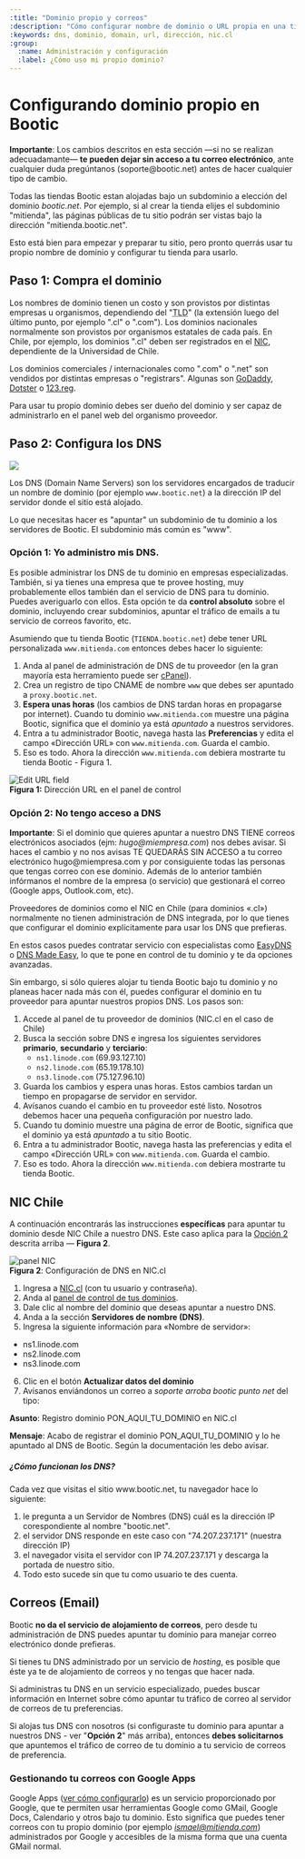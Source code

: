 ```yaml
---
:title: "Dominio propio y correos"
:description: "Cómo configurar nombre de dominio o URL propia en una tienda Bootic"
:keywords: dns, dominio, domain, url, dirección, nic.cl
:group:
  :name: Administración y configuración
  :label: ¿Cómo uso mi propio dominio?
---
```

# Configurando dominio propio en Bootic

<div class="note warning"> 
    <strong>Importante</strong>: Los cambios descritos en esta sección —si no se realizan adecuadamante— <strong>te pueden dejar sin acceso a tu correo electrónico</strong>, ante cualquier duda pregúntanos (soporte@bootic.net) antes de hacer cualquier tipo de cambio.
</div>

Todas las tiendas Bootic estan alojadas bajo un subdominio a elección del dominio *bootic.net*. Por ejemplo, si al crear la tienda elijes el subdominio "mitienda", las páginas públicas de tu sitio podrán ser vistas bajo la dirección "mitienda.bootic.net".

Esto está bien para empezar y preparar tu sitio, pero pronto querrás usar tu propio nombre de dominio y configurar tu tienda para usarlo.

## Paso 1: Compra el dominio

Los nombres de dominio tienen un costo y son provistos por distintas empresas u organismos, dependiendo del "<abbr title="Top Level Domain">TLD</abbr>" (la extensión luego del último punto, por ejemplo ".cl" o ".com"). Los dominios nacionales normalmente son provistos por organismos estatales de cada país. En Chile, por ejemplo, los dominios ".cl" deben ser registrados en el [NIC](http://nic.cl), dependiente de la Universidad de Chile.

Los dominios comerciales / internacionales como ".com" o ".net" son vendidos por distintas empresas o "registrars". Algunas son [GoDaddy](http://godaddy.com), [Dotster](http://www.dotster.com/) o [123.reg](http://www.123-reg.co.uk/).

Para usar tu propio dominio debes ser dueño del dominio y ser capaz de administrarlo en el panel web del organismo proveedor.

## Paso 2: Configura los DNS

<img src="/img/admin/dns-flow.png" />

Los DNS (Domain Name Servers) son los servidores encargados de traducir un nombre de dominio (por ejemplo `www.bootic.net`) a la dirección IP del servidor donde el sitio está alojado.

Lo que necesitas hacer es "apuntar" un subdominio de tu dominio a los servidores de Bootic. El subdominio más común es "www".

### Opción 1: Yo administro mis DNS.

Es posible administrar los DNS de tu dominio en empresas especializadas. También, si ya tienes una empresa que te provee hosting, muy probablemente ellos también dan el servicio de DNS para tu dominio. Puedes averiguarlo con ellos. Esta opción te da **control absoluto** sobre el dominio, incluyendo crear subdominios, apuntar el tráfico de emails a tu servicio de correos favorito, etc.

Asumiendo que tu tienda Bootic (`TIENDA.bootic.net`) debe tener URL personalizada `www.mitienda.com` entonces debes hacer lo siguiente:

1. Anda al panel de administración de DNS de tu proveedor (en la gran mayoría esta herramiento puede ser [cPanel][cpanel]).
2. Crea un registro de tipo CNAME de nombre `www` que debes ser apuntado a `proxy.bootic.net`. 
3. **Espera unas horas** (los cambios de DNS tardan horas en propagarse por internet). Cuando tu dominio `www.mitienda.com` muestre una página Bootic, significa que el dominio ya está *apuntado* a nuestros servidores.
4. Entra a tu administrador Bootic, navega hasta las **Preferencias** y edita el campo «Dirección URL» con `www.mitienda.com`. Guarda el cambio.
5. Eso es todo. Ahora la dirección `www.mitienda.com` debiera mostrarte tu tienda Bootic - Figura 1.

<div class="captura">
    <div class="c-contenido"><img src="/img/admin/url-field.png" alt="Edit URL field" /></div><!-- /.c-contenido -->
    <div class="c-pie">
        <strong>Figura 1:</strong> Dirección URL en el panel de control
    </div>
</div>


### Opción 2: No tengo acceso a DNS

<div class="note warning">
    <strong>Importante</strong>: Si el dominio que quieres apuntar a nuestro DNS
TIENE correos electrónicos asociados (ejm: <em>hugo@miempresa.com</em>) nos debes avisar. Si haces el cambio y no nos avisas TE QUEDARÁS SIN ACCESO a tu correo electrónico hugo@miempresa.com y por consiguiente todas las personas que tengas correo con ese dominio. Además de lo anterior también infórmanos el nombre de la empresa (o servicio) que gestionará el correo (Google apps, Outlook.com, etc).
</div>

Proveedores de dominios como el NIC en Chile (para dominios «.cl») normalmente no tienen administración de DNS integrada, por lo que tienes que configurar el dominio explícitamente para usar los DNS que prefieras.

En estos casos puedes contratar servicio con especialistas como [EasyDNS](https://web.easydns.com/) o [DNS Made Easy](http://www.dnsmadeeasy.com/), lo que te pone en control de tu dominio y te da opciones avanzadas.

Sin embargo, si sólo quieres alojar tu tienda Bootic bajo tu dominio y no planeas hacer nada más con él, puedes configurar el dominio en tu proveedor para apuntar nuestros propios DNS. Los pasos son:

1. Accede al panel de tu proveedor de dominios (NIC.cl en el caso de Chile)
2. Busca la sección sobre DNS e ingresa los siguientes servidores **primario**, **secundario** y **terciario**:
   * `ns1.linode.com` (69.93.127.10)
   * `ns2.linode.com` (65.19.178.10)
   * `ns3.linode.com` (75.127.96.10)
3. Guarda los cambios y espera unas horas. Estos cambios tardan un tiempo en propagarse de servidor en servidor.
4. Avísanos cuando el cambio en tu proveedor esté listo. Nosotros debemos hacer una pequeña configuración por nuestro lado.
5. Cuando tu dominio muestre una página de error de Bootic, significa que el dominio ya está *apuntado* a tu sitio Bootic.
6. Entra a tu administrador Bootic, navega hasta las preferencias y edita el campo «Dirección URL» con `www.mitienda.com`. Guarda el cambio.
7. Eso es todo. Ahora la dirección `www.mitienda.com` debiera mostrarte tu tienda Bootic.

## NIC Chile

A continuación encontrarás las instrucciones **específicas** para apuntar tu dominio desde NIC Chile a nuestro DNS. Este caso aplica para la [ Opción 2 ](/es/configuracion/dominio-propio#toc_4) descrita arriba — **Figura 2**.

<div class="captura">
  <div class="c-contenido"><img src="/img/admin/ns-linode-en-nic.cl.png" alt="panel NIC" /></div>
  <div class="c-pie"> <strong>Figura 2</strong>: Configuración de DNS en NIC.cl </div>
</div>

1. Ingresa a [NIC.cl](https://www.nic.cl/) (con tu usuario y contraseña).
2. Anda al [panel de control de tus dominios](https://clientes.nic.cl/registrar/listarDominio.do).
3. Dale clic al nombre del dominio que deseas apuntar a nuestro DNS.
4. Anda a la sección **Servidores de nombre (DNS)**.
5. Ingresa la siguiente información para «Nombre de servidor»: 
  * ns1.linode.com
  * ns2.linode.com
  * ns3.linode.com
6. Clic en el botón **Actualizar datos del dominio**
7. Avísanos enviándonos un correo a _soporte arroba bootic punto net_ del tipo:

<div class="msg-tpl">
<p><strong>Asunto</strong>: Registro dominio PON_AQUI_TU_DOMINIO en NIC.cl </p>
<p><strong>Mensaje</strong>: Acabo de registrar el dominio PON_AQUI_TU_DOMINIO y lo he apuntado al DNS de Bootic. Según la documentación les debo avisar.</p>
</div>

<div class="note info">
  <h5>¿Cómo funcionan los DNS?</h5>

  <p>Cada vez que visitas el sitio www.bootic.net, tu navegador hace lo siguiente:</p>
  <ol>
    <li>le pregunta a un Servidor de Nombres (DNS) cuál es la dirección IP corespondiente al nombre "bootic.net".</li>
    <li>el servidor DNS responde en este caso con "74.207.237.171" (nuestra dirección IP)</li>
    <li>el navegador visita el servidor con IP 74.207.237.171 y descarga la portada de nuestro sitio. </li>
    <li>Todo esto sucede sin que tu como usuario te des cuenta.</li>
  </ol>

</div>

<h2 id="email">Correos (Email)</h2>

Bootic **no da el servicio de alojamiento de correos**, pero desde tu administración de DNS puedes apuntar tu dominio para manejar correo electrónico donde prefieras.

Si tienes tu DNS administrado por un servicio de *hosting*, es posible que éste ya te de alojamiento de correos y no tengas que hacer nada.

Si administras tu DNS en un servicio especializado, puedes buscar información en Internet sobre cómo apuntar tu tráfico de correo al servidor de correos de tu preferencias.

Si alojas tus DNS con nosotros (si configuraste tu dominio para apuntar a nuestros DNS - ver "<strong>Opción 2</strong>" más arriba), entonces **debes solicitarnos** que apuntemos el tráfico de correo de tu dominio a tu servicio de correos de preferencia.

### Gestionando tu correos con Google Apps

Google Apps ([ver cómo configurarlo][googleapps]) es un servicio proporcionado por Google, que te permiten usar herramientas Google como GMail, Google Docs, Calendario y otros bajo tu dominio. Esto significa que puedes tener correos con tu propio dominio (por ejemplo *ismael@mitienda.com*) administrados por Google y accesibles de la misma forma que una cuenta GMail normal.


[cpanel]:http://es.wikipedia.org/wiki/CPanel "cPanel en Wikipedia"
[googleapps]:/es/configuracion/servicios/google-apps
